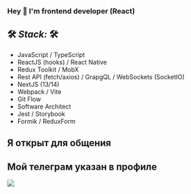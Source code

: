 ### Hey 👋 I'm frontend developer (React)

## 🛠️ _Stack:_ 🛠️

- JavaScript / TypeScript
- ReactJS (hooks) / React Native
- Redux Toolkit / MobX
- Rest API (fetch/axios) / GrapgQL / WebSockets (SocketIO)
- NextJS (13/14)
-  Webpack / Vite
- Git Flow
- Software Architect
- Jest / Storybook
- Formik / ReduxForm

## Я открыт для общения
## Мой телеграм указан в профиле

![](https://komarev.com/ghpvc/?username=illarjonov)
